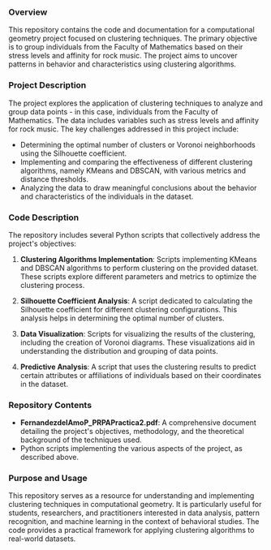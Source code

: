 ### Overview
This repository contains the code and documentation for a computational geometry project focused on clustering techniques. The primary objective is to group individuals from the Faculty of Mathematics based on their stress levels and affinity for rock music. The project aims to uncover patterns in behavior and characteristics using clustering algorithms.

### Project Description
The project explores the application of clustering techniques to analyze and group data points - in this case, individuals from the Faculty of Mathematics. The data includes variables such as stress levels and affinity for rock music. The key challenges addressed in this project include:

- Determining the optimal number of clusters or Voronoi neighborhoods using the Silhouette coefficient.
- Implementing and comparing the effectiveness of different clustering algorithms, namely KMeans and DBSCAN, with various metrics and distance thresholds.
- Analyzing the data to draw meaningful conclusions about the behavior and characteristics of the individuals in the dataset.

### Code Description
The repository includes several Python scripts that collectively address the project's objectives:

1. **Clustering Algorithms Implementation**: Scripts implementing KMeans and DBSCAN algorithms to perform clustering on the provided dataset. These scripts explore different parameters and metrics to optimize the clustering process.

2. **Silhouette Coefficient Analysis**: A script dedicated to calculating the Silhouette coefficient for different clustering configurations. This analysis helps in determining the optimal number of clusters.

3. **Data Visualization**: Scripts for visualizing the results of the clustering, including the creation of Voronoi diagrams. These visualizations aid in understanding the distribution and grouping of data points.

4. **Predictive Analysis**: A script that uses the clustering results to predict certain attributes or affiliations of individuals based on their coordinates in the dataset.

### Repository Contents
- **FernandezdelAmoP_PRPAPractica2.pdf**: A comprehensive document detailing the project's objectives, methodology, and the theoretical background of the techniques used.
- Python scripts implementing the various aspects of the project, as described above.

### Purpose and Usage
This repository serves as a resource for understanding and implementing clustering techniques in computational geometry. It is particularly useful for students, researchers, and practitioners interested in data analysis, pattern recognition, and machine learning in the context of behavioral studies. The code provides a practical framework for applying clustering algorithms to real-world datasets.
